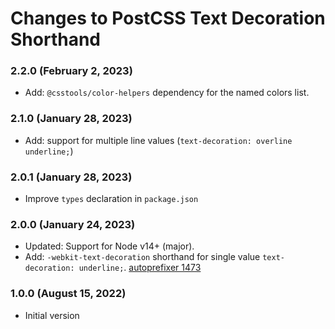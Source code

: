 # Changes to PostCSS Text Decoration Shorthand

### 2.2.0 (February 2, 2023)

- Add: `@csstools/color-helpers` dependency for the named colors list.

### 2.1.0 (January 28, 2023)

- Add: support for multiple line values (`text-decoration: overline underline;`)

### 2.0.1 (January 28, 2023)

- Improve `types` declaration in `package.json`

### 2.0.0 (January 24, 2023)

- Updated: Support for Node v14+ (major).
- Add: `-webkit-text-decoration` shorthand for single value `text-decoration: underline;`. [autoprefixer 1473](https://github.com/postcss/autoprefixer/issues/1473#issuecomment-1243370592)

### 1.0.0 (August 15, 2022)

- Initial version
